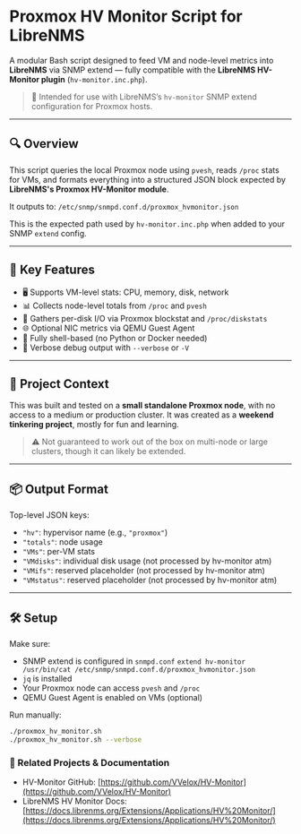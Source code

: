 # Proxmox HV Monitor Script for LibreNMS

A modular Bash script designed to feed VM and node-level metrics into **LibreNMS** via SNMP extend — fully compatible with the **LibreNMS HV-Monitor plugin** (`hv-monitor.inc.php`).

> 📡 Intended for use with LibreNMS’s `hv-monitor` SNMP extend configuration for Proxmox hosts.

---

## 🔍 Overview

This script queries the local Proxmox node using `pvesh`, reads `/proc` stats for VMs, and formats everything into a structured JSON block expected by **LibreNMS's Proxmox HV-Monitor module**.

It outputs to: `/etc/snmp/snmpd.conf.d/proxmox_hvmonitor.json`


This is the expected path used by `hv-monitor.inc.php` when added to your SNMP `extend` config.

---

## 🧰 Key Features

- 🖥️ Supports VM-level stats: CPU, memory, disk, network
- 📊 Collects node-level totals from `/proc` and `pvesh`
- 💾 Gathers per-disk I/O via Proxmox blockstat and `/proc/diskstats`
- 🌐 Optional NIC metrics via QEMU Guest Agent
- 🧪 Fully shell-based (no Python or Docker needed)
- 🐚 Verbose debug output with `--verbose` or `-V`

---

## 🧪 Project Context

This was built and tested on a **small standalone Proxmox node**, with no access to a medium or production cluster. It was created as a **weekend tinkering project**, mostly for fun and learning.

> ⚠️ Not guaranteed to work out of the box on multi-node or large clusters, though it can likely be extended.

---

## 📦 Output Format

Top-level JSON keys:

- `"hv"`: hypervisor name (e.g., `"proxmox"`)
- `"totals"`: node usage
- `"VMs"`: per-VM stats
- `"VMdisks"`: individual disk usage (not processed by hv-monitor atm)
- `"VMifs"`: reserved placeholder (not processed by hv-monitor atm)
- `"VMstatus"`: reserved placeholder (not processed by hv-monitor atm)

---

## 🛠 Setup

Make sure:
- SNMP extend is configured in `snmpd.conf`
  `extend hv-monitor /usr/bin/cat /etc/snmp/snmpd.conf.d/proxmox_hvmonitor.json`
- `jq` is installed
- Your Proxmox node can access `pvesh` and `/proc`
- QEMU Guest Agent is enabled on VMs (optional)

Run manually:
```bash
./proxmox_hv_monitor.sh
./proxmox_hv_monitor.sh --verbose
```

### 🔗 Related Projects & Documentation

- HV-Monitor GitHub: [https://github.com/VVelox/HV-Monitor](https://github.com/VVelox/HV-Monitor)  
- LibreNMS HV Monitor Docs: [https://docs.librenms.org/Extensions/Applications/HV%20Monitor/](https://docs.librenms.org/Extensions/Applications/HV%20Monitor/)
